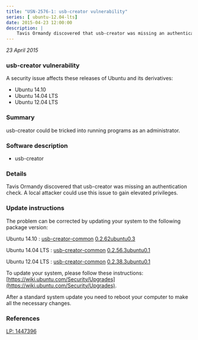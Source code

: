 ```yaml
---
title: "USN-2576-1: usb-creator vulnerability"
series: [ ubuntu-12.04-lts]
date: 2015-04-23 12:00:00
description: |
    Tavis Ormandy discovered that usb-creator was missing an authentication check. A local attacker could use this issue to gain elevated privileges. 
--- 
```

 
 

*23 April 2015*

### usb-creator vulnerability

A security issue affects these releases of Ubuntu and its derivatives:

* Ubuntu 14.10
* Ubuntu 14.04 LTS
* Ubuntu 12.04 LTS

### Summary

usb-creator could be tricked into running programs as an administrator. 

### Software description

* usb-creator 

### Details

Tavis Ormandy discovered that usb-creator was missing an authentication check. A local attacker could use this issue to gain elevated privileges. 

### Update instructions

The problem can be corrected by updating your system to the following package version:

Ubuntu 14.10
 : [usb-creator-common](https://launchpad.net/ubuntu/+source/usb-creator) <span> [0.2.62ubuntu0.3](https://launchpad.net/ubuntu/+source/usb-creator/0.2.62ubuntu0.3) </span> 

Ubuntu 14.04 LTS
 : [usb-creator-common](https://launchpad.net/ubuntu/+source/usb-creator) <span> [0.2.56.3ubuntu0.1](https://launchpad.net/ubuntu/+source/usb-creator/0.2.56.3ubuntu0.1) </span> 

Ubuntu 12.04 LTS
 : [usb-creator-common](https://launchpad.net/ubuntu/+source/usb-creator) <span> [0.2.38.3ubuntu0.1](https://launchpad.net/ubuntu/+source/usb-creator/0.2.38.3ubuntu0.1) </span> 

To update your system, please follow these instructions: [https://wiki.ubuntu.com/Security/Upgrades](https://wiki.ubuntu.com/Security/Upgrades).

After a standard system update you need to reboot your computer to make all the necessary changes. 

### References

 
 [LP: 1447396](https://launchpad.net/bugs/1447396)
 

